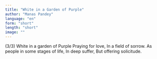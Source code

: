 ```yaml
---
title: "White in a Garden of Purple"
author: "Manas Pandey"
language: "en"
form: "short"
length: "short"
image: ""
---
```

(3/3)
White in a garden of Purple
Praying for love,
In a field of sorrow.
As people in some stages of life,
In deep suffer,
But offering solicitude.